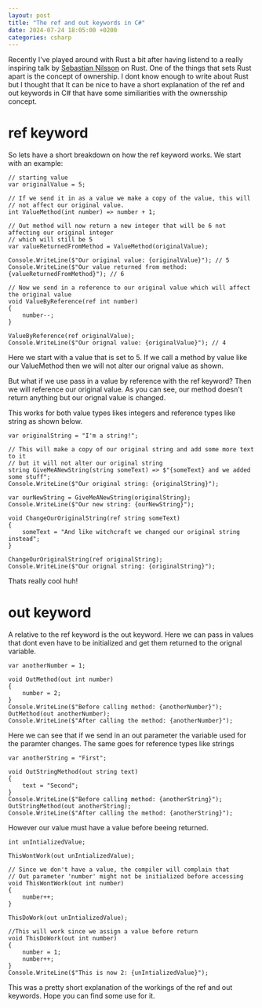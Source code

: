 ```yaml
---
layout: post
title: "The ref and out keywords in C#"
date: 2024-07-24 18:05:00 +0200
categories: csharp
---
```

Recently I've played around with Rust a bit after having listend to a really inspiring talk by 
[Sebastian Nilsson](https://sebnilsson.com/) on Rust. One of the things that sets Rust apart is the concept of ownership. I dont know enough to write about Rust but I thought that It can be nice to have a short explanation of the ref and out keywords in C# that have some similiarities with the ownersship concept. 

# ref keyword
So lets have a short breakdown on how the ref keyword works. 
We start with an example: 
```
// starting value
var originalValue = 5;

// If we send it in as a value we make a copy of the value, this will
// not affect our original value. 
int ValueMethod(int number) => number + 1;

// Out method will now return a new integer that will be 6 not affecting our original integer 
// which will still be 5
var valueReturnedFromMethod = ValueMethod(originalValue);

Console.WriteLine($"Our original value: {originalValue}"); // 5
Console.WriteLine($"Our value returned from method: {valueReturnedFromMethod}"); // 6

// Now we send in a reference to our original value which will affect the original value 
void ValueByReference(ref int number)
{
    number--;
}

ValueByReference(ref originalValue);
Console.WriteLine($"Our orignal value: {originalValue}"); // 4
``` 

Here we start with a value that is set to 5. 
If we call a method by value like our ValueMethod then we will not alter our orignal value as shown.

But what if we use pass in a value by reference with the ref keyword? Then we will reference our original value. As you can see, our method doesn't return anything but our orignal value is changed. 

This works for both value types likes integers and reference types like string as shown below.

```
var originalString = "I'm a string!";

// This will make a copy of our original string and add some more text to it
// but it will not alter our original string
string GiveMeANewString(string someText) => $"{someText} and we added some stuff";
Console.WriteLine($"Our original string: {originalString}");

var ourNewString = GiveMeANewString(originalString);
Console.WriteLine($"Our new string: {ourNewString}");

void ChangeOurOriginalString(ref string someText)
{
    someText = "And like witchcraft we changed our original string instead";
}

ChangeOurOriginalString(ref originalString);
Console.WriteLine($"Our orignal string: {originalString}");
```
Thats really cool huh! 

# out keyword

A relative to the ref keyword is the out keyword. Here we can pass in values that dont even have to be initialized and get them returned to the orignal variable. 

```
var anotherNumber = 1;

void OutMethod(out int number)
{
    number = 2;
}
Console.WriteLine($"Before calling method: {anotherNumber}");
OutMethod(out anotherNumber);
Console.WriteLine($"After calling the method: {anotherNumber}");

```

Here we can see that if we send in an out parameter the variable used for the paramter changes. The same goes for reference types like strings

```
var anotherString = "First";

void OutStringMethod(out string text)
{
    text = "Second";
}
Console.WriteLine($"Before calling method: {anotherString}");
OutStringMethod(out anotherString);
Console.WriteLine($"After calling the method: {anotherString}");

```

However our value must have a value before beeing returned. 

```
int unIntializedValue;

ThisWontWork(out unIntializedValue);

// Since we don't have a value, the compiler will complain that
// Out parameter 'number' might not be initialized before accessing
void ThisWontWork(out int number)
{
    number++;
}

ThisDoWork(out unIntializedValue);

//This will work since we assign a value before return
void ThisDoWork(out int number)
{
    number = 1;
    number++;
}
Console.WriteLine($"This is now 2: {unIntializedValue}");

```

This was a pretty short explanation of the workings of the ref and out keywords. Hope you can find some use for it.